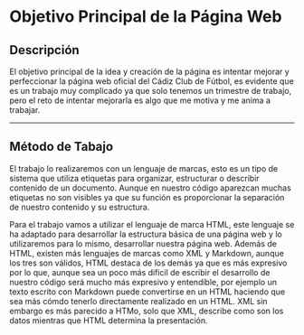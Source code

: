 # Objetivo Principal de la Página Web

## Descripción
El objetivo principal de la idea y creación de la página es intentar mejorar y perfeccionar la página web oficial del Cádiz Club de Fútbol, es evidente que es un trabajo muy complicado ya que solo tenemos un trimestre de trabajo, pero el reto de intentar mejorarla es algo que me motiva y me anima a trabajar.

---

## Método de Tabajo
El trabajo lo realizaremos con un lenguaje de marcas, esto es un tipo de sistema que utiliza etiquetas para organizar, estructurar o describir contenido de un 
documento. Aunque en nuestro código aparezcan muchas etiquetas no son visibles ya que su función es proporcionar la separación de nuestro contenido y su estructura.

Para el trabajo vamos a utilizar el lenguaje de marca HTML, este lenguaje se ha adaptado para desarrollar la estructura básica de una página web y lo utilizaremos 
para lo mismo, desarrollar nuestra página web. Además de HTML, existen más lenguajes de marcas como XML y Markdown, aunque los tres son válidos, HTML destaca de 
los demás ya que es más expresivo por lo que, aunque sea un poco más dificil de escribir el desarrollo de nuestro código será mucho más expresivo y entendible,
por ejemplo un texto escrito con Markdown puede convertirse en un HTML haciendo que sea más cómdo tenerlo directamente realizado en un HTML. XML sin embargo es más parecido a HTMo, solo que XML, describe como son los datos mientras que HTML determina la presentación.
